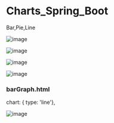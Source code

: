 # Charts_Spring_Boot
Bar,Pie,Line

![image](https://user-images.githubusercontent.com/61595808/148648975-844decfd-0cd8-46fc-8926-4bb0c9634258.png)


![image](https://user-images.githubusercontent.com/61595808/148648991-4691e2ca-4eac-47ed-b356-d3421e111406.png)


![image](https://user-images.githubusercontent.com/61595808/148649031-312b041d-85eb-4d91-9b85-14a4f39d464a.png)



![image](https://user-images.githubusercontent.com/61595808/148649151-3de17380-bd7c-468d-a2a3-712b7c8c08a0.png)



### barGraph.html

chart: { type: 'line'},


![image](https://user-images.githubusercontent.com/61595808/148649218-fb3db2b0-dd03-4e1b-8b67-bb452b4f627f.png)

